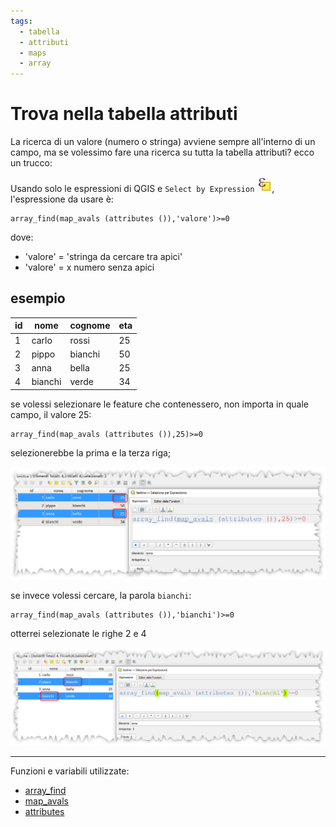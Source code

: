 ```yaml
---
tags:
  - tabella
  - attributi
  - maps
  - array
---
```


# Trova nella tabella attributi

La ricerca di un valore (numero o stringa) avviene sempre all'interno di un campo, ma se volessimo fare una ricerca su tutta la tabella attributi? ecco un trucco:

Usando solo le espressioni di QGIS e `Select by Expression` ![](../img/icon/mIconExpressionSelect.png), l'espressione da usare è:

```
array_find(map_avals (attributes ()),'valore')>=0
```

dove:

- 'valore' = 'stringa da cercare tra apici'
- 'valore' = x numero senza apici

## esempio

id|nome|cognome|eta
--|----|-------|---
1|carlo|rossi|25
2|pippo|bianchi|50
3|anna|bella|25
4|bianchi|verde|34

se volessi selezionare le feature che contenessero, non importa in quale campo, il valore 25:

```
array_find(map_avals (attributes ()),25)>=0
```

selezionerebbe la prima e la terza riga;

![](../img/esempi/trova_ovunque/img_01.png)

se invece volessi cercare, la parola `bianchi`:

```
array_find(map_avals (attributes ()),'bianchi')>=0
```

otterrei selezionate le righe 2 e 4

![](../img/esempi/trova_ovunque/img_02.png)

---

Funzioni e variabili utilizzate:

* [array_find](../gr_funzioni/array/array_unico.md#array_find)
* [map_avals](../gr_funzioni/maps/maps_unico/#map_avals)
* [attributes](../gr_funzioni/record_e_attributi/record_e_attributi_unico/#attributes)

